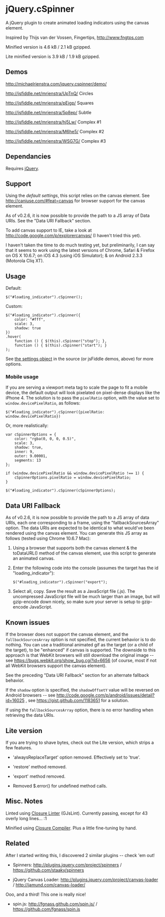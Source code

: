 jQuery.cSpinner
=======

A jQuery plugin to create animated loading indicators using the canvas element.

Inspired by Thijs van der Vossen, Fingertips, http://www.fngtps.com

Minified version is 4.6 kB / 2.1 kB gzipped.

Lite minified version is 3.9 kB / 1.9 kB gzipped.



## Demos

http://michaelrienstra.com/jquery.cspinner/demo/

http://jsfiddle.net/mrienstra/UpTnQ/ Circles

http://jsfiddle.net/mrienstra/pEjgp/ Squares

http://jsfiddle.net/mrienstra/5p8ep/ Subtle

http://jsfiddle.net/mrienstra/hj5Lw/ Complex #1

http://jsfiddle.net/mrienstra/M6he5/ Complex #2

http://jsfiddle.net/mrienstra/WSG7G/ Complex #3



## Dependancies

Requires [jQuery](http://jquery.com/).

## Support

Using the _default settings_, this script relies on the canvas element. See http://caniuse.com/#feat=canvas for browser support for the canvas element.

As of v0.2.6, it is now possible to provide the path to a JS array of Data URIs. See the "Data URI Fallback" section.

To add canvas support to IE, take a look at http://code.google.com/p/explorercanvas/ (I haven't tried this yet).

I haven't taken the time to do much testing yet, but preliminarily, I can say that it seems to work using the latest versions of Chrome, Safari & Firefox on OS X 10.6.7; on iOS 4.3 (using iOS Simulator); & on Android 2.3.3 (Motorola Cliq XT).

## Usage

Default:

`$("#loading_indicator").cSpinner();`

Custom:

    $("#loading_indicator").cSpinner({
        color: "#fff",
        scale: 3,
        shadow: true
    })
    .hover(
        function () { $(this).cSpinner("stop"); },
        function () { $(this).cSpinner("start"); }
    );

See [the settings object](https://github.com/mrienstra/jQuery.cSpinner/blob/master/jquery.cspinner.js#L43) in the source (or jsFiddle demos, above) for more options.

### Mobile usage

If you are serving a viewport meta tag to scale the page to fit a mobile device, the default output will look pixelated on pixel-dense displays like the iPhone 4. The solution is to pass the `pixelRatio` option, with the value set to `window.devicePixelRatio`, as follows:

`$("#loading_indicator").cSpinner({pixelRatio: window.devicePixelRatio})`

Or, more realistically:

    var cSpinnerOptions = {
        color: "rgba(0, 0, 0, 0.5)",
        scale: 3,
        shadow: true,
        inner: 9,
        outer: 9.00001,
        segments: 13
    };
    
    if (window.devicePixelRatio && window.devicePixelRatio !== 1) {
        cSpinnerOptions.pixelRatio = window.devicePixelRatio;
    }
    
    $("#loading_indicator").cSpinner(cSpinnerOptions);

## Data URI Fallback

As of v0.2.6, it is now possible to provide the path to a JS array of data URIs, each one corresponding to a frame, using the "fallbackSourcesArray" option. The data URIs are expected to be identical to what would've been rendered using the canvas element. You can generate this JS array as follows (tested using Chrome 10.6.7 Mac):

1. Using a browser that supports both the canvas element & the toDataURL() method of the canvas element, use this script to generate an animated canvas.

2. Enter the following code into the console (assumes the target has the id "loading_indicator"):

    `$("#loading_indicator").cSpinner("export");`

3. Select all, copy. Save the result as a JavaScript file (.js). The uncompressed JavaScript file will be much larger than an image, but will gzip-encode down nicely, so make sure your server is setup to gzip-encode JavaScript.

## Known issues

If the browser does not support the canvas element, and the `fallbackSourcesArray` option is not specified, the current behavior is to do nothing.  You can use a traditional animated gif as the target (or a child of the target), to be "enhanced" if canvas is supported.  The downside to this approach is that WebKit browsers will still download the original image  -- see https://bugs.webkit.org/show_bug.cgi?id=6656 (of course, most if not all WebKit browsers support the canvas element).

See the preceding "Data URI Fallback" section for an alternate fallback behavior.

If the `shadow` option is specified, the `shadowOffsetY` value will be reversed on Android browsers -- see http://code.google.com/p/android/issues/detail?id=16025 , see https://gist.github.com/1183651 for a solution.

If using the `fallbackSourcesArray` option, there is no error handling when retrieving the data URIs.



## Lite version

If you are trying to shave bytes, check out the Lite version, which strips a few features.

 * 'alwaysReplaceTarget' option removed. Effectively set to 'true'.

 * 'restore' method removed.

 * 'export' method removed.

 * Removed $.error() for undefined method calls.



## Misc. Notes

Linted using [Closure Linter](http://code.google.com/closure/utilities/) (GJsLint). Currently passing, except for 43 overly long lines... :1

Minified using [Closure Compiler](http://code.google.com/p/closure-compiler/). Plus a little fine-tuning by hand.

## Related

After I started writing this, I discovered 2 similar plugins -- check 'em out!

* Spinners: http://plugins.jquery.com/project/spinners  /  https://github.com/staaky/spinners

* jQuery Canvas Loader: http://plugins.jquery.com/project/canvas-loader  /  http://jamund.com/canvas-loader/

Ooo, and a third! This one is really nice!

* spin.js: http://fgnass.github.com/spin.js/  /  https://github.com/fgnass/spin.js